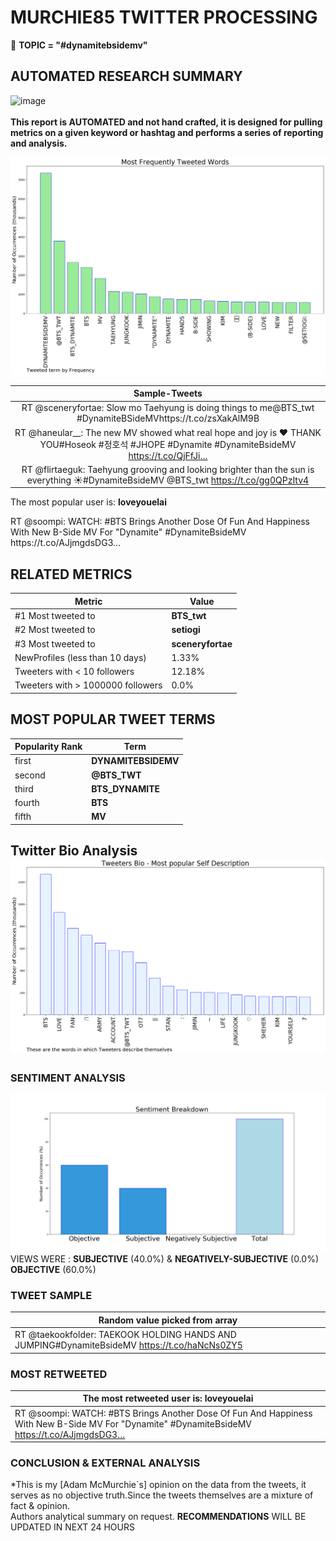 # MURCHIE85 TWITTER PROCESSING 
&#x1F34E; **TOPIC = "#dynamitebsidemv"**

## AUTOMATED RESEARCH SUMMARY

![image](https://marketingplatform.google.com/about/static/images/gmp/analytics-smb-benefit.jpg)
<br></br>
<b> This report is AUTOMATED and not hand crafted, it is designed for pulling metrics on a given keyword or hashtag and performs a series of reporting and analysis.</b>



![image](TWEETS.png)



|                **Sample-Tweets**        |
| :-------------: |
| RT @sceneryfortae: Slow mo Taehyung is doing things to me@BTS_twt #DynamiteBSideMVhttps://t.co/zsXakAlM9B |
| RT @haneular__: The new MV showed what real hope and joy is ❤️ THANK YOU#Hoseok #정호석 #JHOPE #Dynamite #DynamiteBsideMV https://t.co/QjFfJi… |
| RT @flirtaeguk: Taehyung grooving and looking brighter than the sun is everything ☀#DynamiteBsideMV @BTS_twt https://t.co/gg0QPzItv4 |

The most popular user is: **loveyouelai**
<div class="alert alert-block alert-danger"> RT @soompi: WATCH: #BTS Brings Another Dose Of Fun And Happiness With New B-Side MV For "Dynamite" #DynamiteBsideMV https://t.co/AJjmgdsDG3…</div>

## RELATED METRICS<br>
| Metric | Value |
| ------------- | ------------- |
| #1 Most tweeted to  | **BTS_twt** |
| #2 Most tweeted to  | **setiogi** |
| #3 Most tweeted to  | **sceneryfortae** |
| NewProfiles (less than 10 days) | 1.33%  |
| Tweeters with < 10 followers  | 12.18%|
| Tweeters with > 1000000 followers  | 0.0%  |



## MOST POPULAR TWEET TERMS 


| Popularity Rank  | Term |
| ------------- | ------------- |
| first  | **DYNAMITEBSIDEMV**  |
| second  | **@BTS_TWT**  |
| third  | **BTS_DYNAMITE** |
| fourth  | **BTS**  |
| fifth  | **MV**  |


## Twitter Bio Analysis![image](BIO.png)
### SENTIMENT ANALYSIS
![image](sentiment.png)
VIEWS WERE : **SUBJECTIVE**  (40.0%) & **NEGATIVELY-SUBJECTIVE** (0.0%) **OBJECTIVE** (60.0%)

### TWEET SAMPLE 
| Random value picked from array |
| ------------- |
|RT @taekookfolder: TAEKOOK HOLDING HANDS AND JUMPING#DynamiteBsideMV https://t.co/haNcNs0ZY5 |

### MOST RETWEETED 

| The most retweeted user is: **loveyouelai**  |
| ------------- |
| RT @soompi: WATCH: #BTS Brings Another Dose Of Fun And Happiness With New B-Side MV For "Dynamite" #DynamiteBsideMV https://t.co/AJjmgdsDG3… |

### CONCLUSION & EXTERNAL ANALYSIS

*This is my [Adam McMurchie`s] opinion on the data from the tweets, it serves as no objective truth.Since the tweets themselves are a mixture of fact & opinion.<br>
Authors analytical summary on request.
**RECOMMENDATIONS** WILL BE UPDATED IN NEXT  24 HOURS <br>